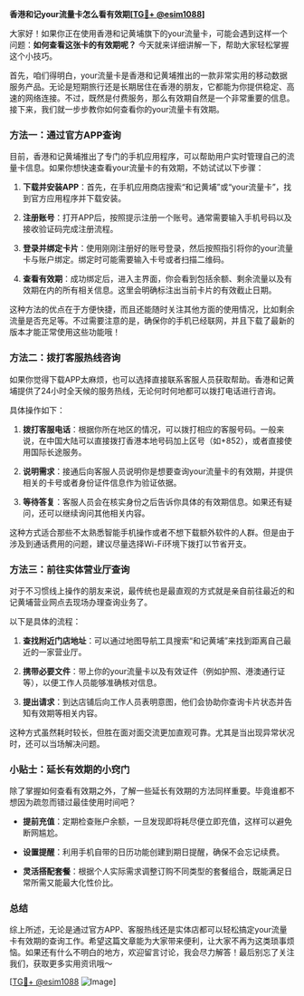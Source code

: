 **香港和记your流量卡怎么看有效期[[TG💪+ @esim1088](https://t.me/s/esim1088)]**

大家好！如果你正在使用香港和记黄埔旗下的your流量卡，可能会遇到这样一个问题：**如何查看这张卡的有效期呢？** 今天就来详细讲解一下，帮助大家轻松掌握这个小技巧。

首先，咱们得明白，your流量卡是香港和记黄埔推出的一款非常实用的移动数据服务产品。无论是短期旅行还是长期居住在香港的朋友，它都能为你提供稳定、高速的网络连接。不过，既然是付费服务，那么有效期自然是一个非常重要的信息。接下来，我们就一步步教你如何查看你的your流量卡有效期。

### 方法一：通过官方APP查询

目前，香港和记黄埔推出了专门的手机应用程序，可以帮助用户实时管理自己的流量卡信息。如果你想快速查看your流量卡的有效期，不妨试试以下步骤：

1. **下载并安装APP**：首先，在手机应用商店搜索“和记黄埔”或“your流量卡”，找到官方应用程序并下载安装。
   
2. **注册账号**：打开APP后，按照提示注册一个账号。通常需要输入手机号码以及接收验证码完成注册流程。

3. **登录并绑定卡片**：使用刚刚注册好的账号登录，然后按照指引将你的your流量卡与账户绑定。绑定时可能需要输入卡号或者扫描二维码。

4. **查看有效期**：成功绑定后，进入主界面，你会看到包括余额、剩余流量以及有效期在内的所有相关信息。这里会明确标注出当前卡片的有效截止日期。

这种方法的优点在于方便快捷，而且还能随时关注其他方面的使用情况，比如剩余流量是否充足等。不过需要注意的是，确保你的手机已经联网，并且下载了最新的版本才能正常使用这些功能哦！

### 方法二：拨打客服热线咨询

如果你觉得下载APP太麻烦，也可以选择直接联系客服人员获取帮助。香港和记黄埔提供了24小时全天候的服务热线，无论何时何地都可以拨打电话进行咨询。

具体操作如下：

1. **拨打客服电话**：根据你所在地区的情况，可以拨打相应的客服号码。一般来说，在中国大陆可以直接拨打香港本地号码加上区号（如+852），或者直接使用国际长途服务。

2. **说明需求**：接通后向客服人员说明你是想要查询your流量卡的有效期，并提供相关的卡号或者身份证件信息作为验证依据。

3. **等待答复**：客服人员会在核实身份之后告诉你具体的有效期信息。如果还有疑问，还可以继续询问其他相关内容。

这种方式适合那些不太熟悉智能手机操作或者不想下载额外软件的人群。但是由于涉及到通话费用的问题，建议尽量选择Wi-Fi环境下拨打以节省开支。

### 方法三：前往实体营业厅查询

对于不习惯线上操作的朋友来说，最传统也是最直观的方式就是亲自前往最近的和记黄埔营业网点去现场办理查询业务了。

以下是具体的流程：

1. **查找附近门店地址**：可以通过地图导航工具搜索“和记黄埔”来找到距离自己最近的一家营业厅。

2. **携带必要文件**：带上你的your流量卡以及有效证件（例如护照、港澳通行证等），以便工作人员能够准确核对信息。

3. **提出请求**：到达店铺后向工作人员表明意图，他们会协助你查询卡片状态并告知有效期等相关内容。

这种方式虽然耗时较长，但胜在面对面交流更加直观可靠。尤其是当出现异常状况时，还可以当场解决问题。

### 小贴士：延长有效期的小窍门

除了掌握如何查看有效期之外，了解一些延长有效期的方法同样重要。毕竟谁都不想因为疏忽而错过最佳使用时间吧？

- **提前充值**：定期检查账户余额，一旦发现即将耗尽便立即充值，这样可以避免断网尴尬。
  
- **设置提醒**：利用手机自带的日历功能创建到期日提醒，确保不会忘记续费。

- **灵活搭配套餐**：根据个人实际需求调整订购不同类型的套餐组合，既能满足日常所需又能最大化性价比。

### 总结

综上所述，无论是通过官方APP、客服热线还是实体店都可以轻松搞定your流量卡有效期的查询工作。希望这篇文章能为大家带来便利，让大家不再为这类琐事烦恼。如果还有什么不明白的地方，欢迎留言讨论，我会尽力解答！最后别忘了关注我们，获取更多实用资讯哦～

[[TG💪+ @esim1088](https://t.me/s/esim1088) ![Image](https://i.postimg.cc/4NQfJmqS/Snipaste-2025-05-13-00-14-12.png)]
